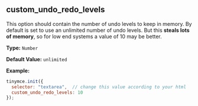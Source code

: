 
## custom_undo_redo_levels

This option should contain the number of undo levels to keep in memory. By default is set to use an unlimited number of undo levels. But this **steals lots of memory**, so for low end systems a value of 10 may be better.

**Type:** `Number`

**Default Value:** `unlimited`

**Example:**

```js
tinymce.init({
  selector: "textarea",  // change this value according to your html
  custom_undo_redo_levels: 10
});
```
